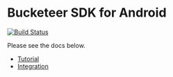 # Bucketeer SDK for Android

[![Build Status](https://app.bitrise.io/app/16337d5c0c8d6081/status.svg?token=l2E3TXU8-dnAmep6MJ8cIA&branch=master)](https://app.bitrise.io/app/16337d5c0c8d6081)

Please see the docs below.

- [Tutorial](https://bucketeer.io/docs/#/sdk-tutorial-android)
- [Integration](https://bucketeer.io/docs/#/sdk-reference-guides-android)
